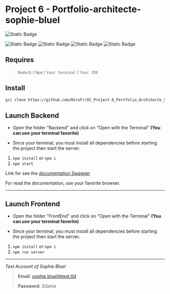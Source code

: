 # Project 6 - Portfolio-architecte-sophie-bluel

![Static Badge](https://img.shields.io/badge/Version-1.0.0-1D6154)

![Static Badge](https://img.shields.io/badge/Node.js-43853D?style=for-the-badge&logo=node.js&logoColor=white)
![Static Badge](https://img.shields.io/badge/Sass-CC6699?style=for-the-badge&logo=sass&logoColor=white)
![Static Badge](https://img.shields.io/badge/JavaScript-F7DF1E?style=for-the-badge&logo=javascript&logoColor=black)
![Static Badge](https://img.shields.io/badge/HTML5-E34F26?style=for-the-badge&logo=html5&logoColor=white)

## Requires

> `NodeJS` / `Npm` / `Your terminal` / `Your IDE`

## Install

```bash
git clone https://github.com/HiroFr/OC_Project-6_Portfolio_Architecte_Sophie_Bluel.git
```

## Launch Backend

- Open the folder "Backend" and click on "Open with the Terminal" **(You can use your terminal favorite)**

- Since your terminal, you must install all dependencies before starting the project then start the server.

1. `npm install` or `npm i`
2. `npm start`

Link for see the [documentation Swagger](http://localhost:5678/api-docs/)

For read the documentation, use your favorite browser.

---
## Launch Frontend

- Open the folder "FrontEnd" and click on "Open with the Terminal" **(You can use your terminal favorite)**

- Since your terminal, you must install all dependencies before starting the project then start the server.

1. `npm install` or `npm i`
2. `npm run server`

---
*Test Account of Sophie Bluel*

> **Email**: sophie.bluel@test.tld
>
> **Password**: S0phie
